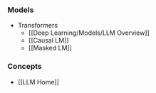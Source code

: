 ### Models
- Transformers
	- [[Deep Learning/Models/LLM Overview]]
	- [[Causal LM]]
	- [[Masked LM]]
### Concepts
- [[LLM Home]]